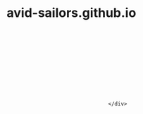 # avid-sailors.github.io



<header class="header">
  <div class="container">
    <div class="row">
      <nav class="menu span-8">
        <a href="https://anchorcms.com/" title="Anchor CMS" class="logo">
          <svg>
              <use xmlns:xlink="http://www.w3.org/1999/xlink" xlink:href="#anchor"></use>
          </svg>
        </a>

    </div>
  </div>
</header>
